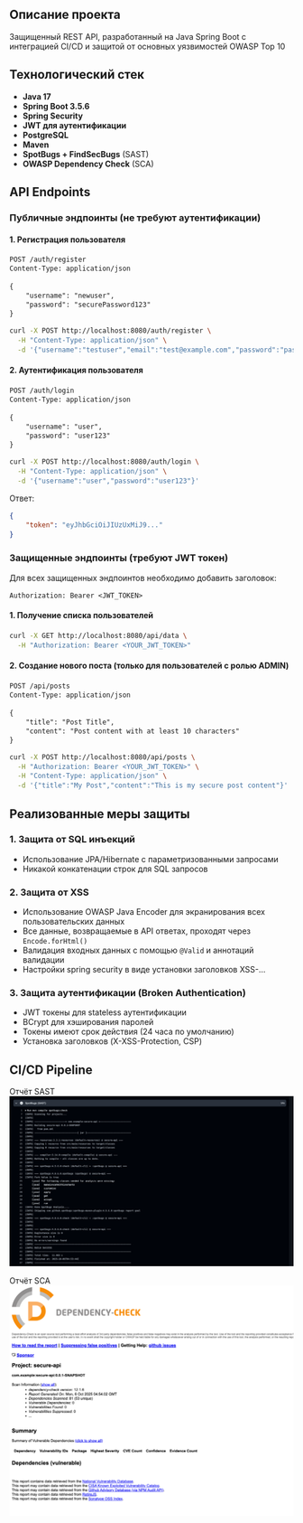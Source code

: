 ## Описание проекта

Защищенный REST API, разработанный на Java Spring Boot с интеграцией CI/CD и защитой от основных уязвимостей OWASP Top 10

## Технологический стек

- **Java 17**
- **Spring Boot 3.5.6**
- **Spring Security**
- **JWT для аутентификации**
- **PostgreSQL**
- **Maven**
- **SpotBugs + FindSecBugs** (SAST)
- **OWASP Dependency Check** (SCA)

## API Endpoints

### Публичные эндпоинты (не требуют аутентификации)

#### 1. Регистрация пользователя
```http
POST /auth/register
Content-Type: application/json

{
    "username": "newuser",
    "password": "securePassword123"
}
```
```bash
curl -X POST http://localhost:8080/auth/register \
  -H "Content-Type: application/json" \
  -d '{"username":"testuser","email":"test@example.com","password":"password123"}'
```

#### 2. Аутентификация пользователя
```http
POST /auth/login
Content-Type: application/json

{
    "username": "user",
    "password": "user123"
}
```
```bash
curl -X POST http://localhost:8080/auth/login \
  -H "Content-Type: application/json" \
  -d '{"username":"user","password":"user123"}'
```

Ответ:
```json
{
    "token": "eyJhbGciOiJIUzUxMiJ9..."
}
```

### Защищенные эндпоинты (требуют JWT токен)

Для всех защищенных эндпоинтов необходимо добавить заголовок:
```
Authorization: Bearer <JWT_TOKEN>
```

#### 1. Получение списка пользователей
```bash
curl -X GET http://localhost:8080/api/data \
  -H "Authorization: Bearer <YOUR_JWT_TOKEN>"
```

#### 2. Создание нового поста (только для пользователей с ролью ADMIN)
```http
POST /api/posts
Content-Type: application/json

{
    "title": "Post Title",
    "content": "Post content with at least 10 characters"
}
```
```bash
curl -X POST http://localhost:8080/api/posts \
  -H "Authorization: Bearer <YOUR_JWT_TOKEN>" \
  -H "Content-Type: application/json" \
  -d '{"title":"My Post","content":"This is my secure post content"}'
```


## Реализованные меры защиты

### 1. Защита от SQL инъекций
- Использование JPA/Hibernate с параметризованными запросами
- Никакой конкатенации строк для SQL запросов

### 2. Защита от XSS
- Использование OWASP Java Encoder для экранирования всех пользовательских данных
- Все данные, возвращаемые в API ответах, проходят через `Encode.forHtml()`
- Валидация входных данных с помощью `@Valid` и аннотаций валидации
- Настройки spring security в виде установки заголовков XSS-...

### 3. Защита аутентификации (Broken Authentication)
- JWT токены для stateless аутентификации
- BCrypt для хэширования паролей
- Токены имеют срок действия (24 часа по умолчанию)
- Установка заголовков (X-XSS-Protection, CSP)



## CI/CD Pipeline
Отчёт SAST
![img.png](img.png)

Отчёт SCA
![img_4.png](img_4.png)

